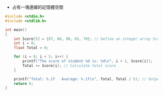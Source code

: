 - 占有一塊連續的記憶體空間

```c
#include <stdio.h>
#include <stdlib.h>

int main()
{
    int Score[5] = {87, 66, 90, 65, 70}; // Define an integer array Score[5] and assign scores
    int i = 0;
    float Total = 0;

    for (i = 0; i < 5; i++) {
        printf("The score of student %d is: %d\n", i + 1, Score[i]);
        Total += Score[i]; // Calculate total score
    }

    printf("Total: %.1f   Average: %.1f\n", Total, Total / 5); // Output total and average score
    return 0;
}
```

```c

```

```c

```

```c

```

```c

```

```c

```

```c

```

```c

```

```c

```

```c

```

```c

```

```c

```